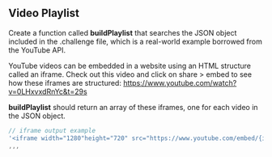 ## Video Playlist

Create a function called **buildPlaylist** that searches the JSON object included in the .challenge file, which is a real-world example borrowed from the YouTube API.

YouTube videos can be embedded in a website using an HTML structure called an iframe. Check out this video and click on share > embed to see how these iframes are structured: https://www.youtube.com/watch?v=0LHxvxdRnYc&t=29s

**buildPlaylist** should return an array of these iframes, one for each video in the JSON object.

```javascript
// iframe output example
'<iframe width="1280"height="720" src="https://www.youtube.com/embed/{insert video embed code here}?rel=0&amp;controls=0&amp;showinfo=0" frameborder="0" allowfullscreen></iframe>'
,,,
```
